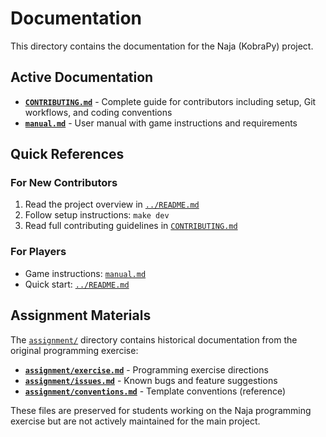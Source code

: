 # Documentation

This directory contains the documentation for the Naja (KobraPy) project.

## Active Documentation

- **[`CONTRIBUTING.md`](CONTRIBUTING.md)** - Complete guide for contributors including setup, Git workflows, and coding conventions
- **[`manual.md`](manual.md)** - User manual with game instructions and requirements

## Quick References

### For New Contributors
1. Read the project overview in [`../README.md`](../README.md)
2. Follow setup instructions: `make dev`
3. Read full contributing guidelines in [`CONTRIBUTING.md`](CONTRIBUTING.md)

### For Players
- Game instructions: [`manual.md`](manual.md)
- Quick start: [`../README.md`](../README.md#quick-start)

## Assignment Materials

The [`assignment/`](assignment/) directory contains historical documentation from the original programming exercise:

- **[`assignment/exercise.md`](assignment/exercise.md)** - Programming exercise directions
- **[`assignment/issues.md`](assignment/issues.md)** - Known bugs and feature suggestions
- **[`assignment/conventions.md`](assignment/conventions.md)** - Template conventions (reference)

These files are preserved for students working on the Naja programming exercise but are not actively maintained for the main project.
